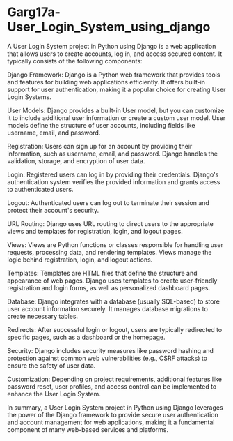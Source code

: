 # Garg17a-User_Login_System_using_django

A User Login System project in Python using Django is a web application that allows users to create accounts, log in, and access secured content. It typically consists of the following components:

Django Framework: Django is a Python web framework that provides tools and features for building web applications efficiently. It offers built-in support for user authentication, making it a popular choice for creating User Login Systems.

User Models: Django provides a built-in User model, but you can customize it to include additional user information or create a custom user model. User models define the structure of user accounts, including fields like username, email, and password.

Registration: Users can sign up for an account by providing their information, such as username, email, and password. Django handles the validation, storage, and encryption of user data.

Login: Registered users can log in by providing their credentials. Django's authentication system verifies the provided information and grants access to authenticated users.

Logout: Authenticated users can log out to terminate their session and protect their account's security.

URL Routing: Django uses URL routing to direct users to the appropriate views and templates for registration, login, and logout pages.

Views: Views are Python functions or classes responsible for handling user requests, processing data, and rendering templates. Views manage the logic behind registration, login, and logout actions.

Templates: Templates are HTML files that define the structure and appearance of web pages. Django uses templates to create user-friendly registration and login forms, as well as personalized dashboard pages.

Database: Django integrates with a database (usually SQL-based) to store user account information securely. It manages database migrations to create necessary tables.

Redirects: After successful login or logout, users are typically redirected to specific pages, such as a dashboard or the homepage.

Security: Django includes security measures like password hashing and protection against common web vulnerabilities (e.g., CSRF attacks) to ensure the safety of user data.

Customization: Depending on project requirements, additional features like password reset, user profiles, and access control can be implemented to enhance the User Login System.

In summary, a User Login System project in Python using Django leverages the power of the Django framework to provide secure user authentication and account management for web applications, making it a fundamental component of many web-based services and platforms.
